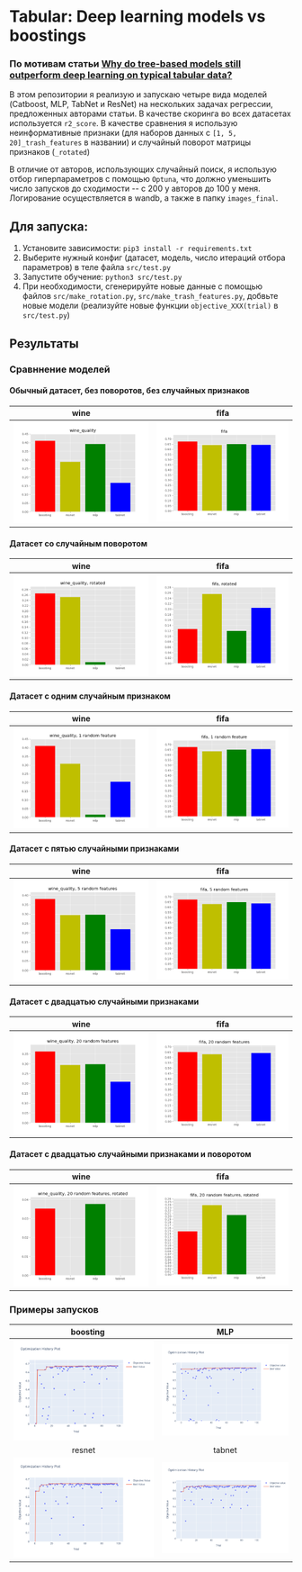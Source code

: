 # Tabular: Deep learning models vs boostings
### По мотивам статьи [Why do tree-based models still outperform deep learning on typical tabular data?](https://hal.science/hal-03723551/document)

В этом репозитории я реализую и запускаю четыре вида моделей (Catboost, MLP, TabNet и ResNet) на нескольких задачах регрессии, предложенных авторами статьи. В качестве скоринга во всех датасетах используется `r2_score`. В качестве сравнения я использую неинформативные признаки (для наборов данных с `[1, 5, 20]_trash_features` в названии) и случайный поворот матрицы признаков (`_rotated`)

В отличие от авторов, использующих случайный поиск, я использую отбор гиперпараметров с помощью `Optuna`, что должно уменьшить число запусков до сходимости -- с 200 у авторов до 100 у меня. Логирование осуществляется в wandb, а также в папку `images_final`.

## Для запуска:
1. Установите зависимости: `pip3 install -r requirements.txt`
2. Выберите нужный конфиг (датасет, модель, число итераций отбора параметров) в теле файла `src/test.py`
3. Запустите обучение: `python3 src/test.py`
4. При необходимости, сгенерируйте новые данные с помощью файлов `src/make_rotation.py`, `src/make_trash_features.py`, добвьте новые модели (реализуйте новые функции `objective_XXX(trial)` в `src/test.py`)

## Результаты
### Сравннение моделей

#### Обычный датасет, без поворотов, без случайных признаков
wine | fifa
:-:|:-:
![wine_quality](plots/00_wine_quality.png "wine_quality") | ![fifa](plots/01_fifa.png "fifa")

#### Датасет со случайным поворотом
wine | fifa
:-:|:-:
![wine_quality](plots/02_wine_quality,_rotated.png "wine_quality") | ![fifa](plots/03_fifa,_rotated.png "fifa")

#### Датасет с одним случайным признаком
wine | fifa
:-:|:-:
![wine_quality](plots/04_wine_quality,_1_random_feature.png "wine_quality") | ![fifa](plots/05_fifa,_1_random_feature.png "fifa")

#### Датасет с пятью случайными признаками
wine | fifa
:-:|:-:
![wine_quality](plots/06_wine_quality,_5_random_features.png "wine_quality") | ![fifa](plots/07_fifa,_5_random_features.png "fifa")

#### Датасет с двадцатью случайными признаками
wine | fifa
:-:|:-:
![wine_quality](plots/08_wine_quality,_20_random_features.png "wine_quality") | ![fifa](plots/09_fifa,_20_random_features.png "fifa")

#### Датасет с двадцатью случайными признаками и поворотом
wine | fifa
:-:|:-:
![wine_quality](plots/10_wine_quality,_20_random_features,_rotated.png "wine_quality") | ![fifa](plots/11_fifa,_20_random_features,_rotated.png "fifa")

### Примеры запусков
    boosting | MLP 
:-:|:-:
![boosting](images_final/fifa_1_trash_boosting_0.6772.png "boosting") | ![mlp](images_final/fifa_1_trash_mlp_0.6517.png "mlp") 
resnet | tabnet
![resnet](images_final/fifa_1_trash_resnet_0.6551.png "resnet") | ![tabnet](images_final/fifa_1_trash_tabnet_0.6632.png "tabnet") |